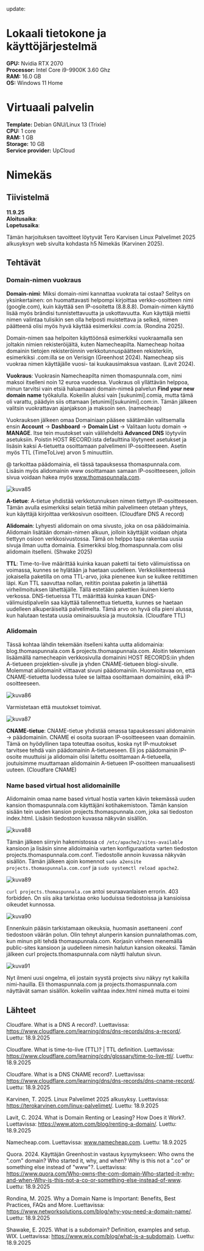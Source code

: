 update:

# Lokaali tietokone ja käyttöjärjestelmä
**GPU:** Nvidia RTX 2070  
**Processor:** Intel Core i9-9900K 3.60 Ghz    
**RAM:** 16.0 GB  
**OS:**  Windows 11 Home  

# Virtuaali palvelin
**Template:** Debian GNU/Linux 13 (Trixie)  
**CPU:** 1 core  
**RAM:** 1 GB  
**Storage:** 10 GB  
**Service provider:** UpCloud  

# Nimekäs

## Tiivistelmä
**11.9.25**  
**Aloitusaika**:   
**Lopetusaika**:  
  
Tämän harjoituksen tavoitteet löytyvät Tero Karvisen Linux Palvelimet 2025 alkusyksyn web sivulta kohdasta h5 Nimekäs (Karvinen 2025).  

## Tehtävät

### Domain-nimen vuokraus
**Domain-nimi**: Miksi domain-nimi kannattaa vuokrata tai ostaa? Selitys on yksinkertainen: on huomattavasti helpompi kirjoittaa verkko-osoitteen nimi (google.com), kuin käyttää sen IP-osoitetta (8.8.8.8). Domain-nimen käyttö lisää myös brändisi tunnistettavuutta ja uskottavuutta. Kun käyttäjä miettii nimen valintaa tulisikin sen olla helposti muistettava ja selkeä, nimen päätteenä olisi myös hyvä käyttää esimerkiksi .com:ia. (Rondina 2025).  

Domain-nimen saa helpoiten käyttöönsä esimerkiksi vuokraamalla sen joltakin nimien rekisteröijältä, kuten Namecheapilta. Namecheap hoitaa domainin tietojen rekisteröinnin verkkotunnuspäätteen rekisterkiin, esimerkiksi .com:illa se on Verisign (Greenhost 2024). Namecheap siis vuokraa nimen käyttäjälle vuosi- tai kuukausimaksua vastaan. (Lavit 2024).  

**Vuokraus**: Vuokrasin Namecheapilta nimen thomaspunnala.com, nimi maksoi itselleni noin 12 euroa vuodessa. Vuokraus oli yllättävän helppoa, minun tarvitsi vain etsiä haluamaani domain-nimeä palvelun **Find your new domain name** työkalulla. Kokeilin aluksi vain [sukunimi].comia, mutta tämä oli varattu, päädyin siis ottamaan [etunimi][sukunimi].com:in. Tämän jälkeen valitsin vuokrattavan ajanjakson ja maksoin sen. (namecheap)  

Vuokrauksen jälkeen omaa Domainiaan pääsee säätämään valitsemalla ensin **Account** -> **Dashboard** -> **Domain List** -> Valitaan luotu domain -> **MANAGE**. Itse tein muutokset vain välilehdeltä **Advanced DNS** löytyviin asetuksiin. Poistin HOST RECORD:ista defaulttina löytyneet asetukset ja lisäsin kaksi A-tietuetta osoittamaan palvelimeni IP-osoitteeseen. Asetin myös TTL (TimeToLive) arvon 5 minuuttiin.  

@ tarkoittaa päädomainia, eli tässä tapauksessa thomaspunnala.com. Lisäsin myös alidomainin www osoittamaan samaan IP-osoitteeseen, jolloin sivua voidaan hakea myös www.thomaspunnala.com.  

![kuva85](./Pictures/kuva85.png)

**A-tietue**: A-tietue yhdistää verkkotunnuksen nimen tiettyyn IP-osoitteeseen. Tämän avulla esimerkiksi selain tietää mihin palvelimeen otetaan yhteys, kun käyttäjä kirjoittaa verkkosivun osoitteen. (Cloudfare DNS A record)  

**Alidomain**: Lyhyesti alidomain on oma sivusto, joka on osa päädoimainia. Alidomain lisätään domain-nimen alkuun, jolloin käyttäjät voidaan ohjata tiettyyn osioon verkkosivustossa. Tämä on helppo tapa rakentaa uusia sivuja ilman uutta domainia. Esimerkiksi blog.thomaspunnala.com olisi alidomain itselleni. (Shwake 2025)   

**TTL**: Time-to-live määrittää kuinka kauan paketti tai tieto välimuistissa on voimassa, kunnes se hylätään ja haetaan uudelleen. Verkkoliikenteessä jokaisella paketilla on oma TTL-arvo, joka pienenee kun se kulkee reitittimen läpi. Kun TTL saavuttaa nollan, reititin poistaa paketin ja lähettää virheilmoituksen lähettäjälle. Tällä estetään pakettien ikuinen kierto verkossa. DNS-tietueissa TTL määrittää kuinka kauan DNS-välimuistipalvelin saa käyttää tallennettua tietuetta, kunnes se haetaan uudelleen alkuperäiseltä palvelimelta. Tämä arvo on hyvä olla pieni alussa, kun halutaan testata uusia ominaisuuksia ja muutoksia. (Cloudfare TTL)  

### Alidomain
Tässä kohtaa lähdin tekemään itselleni kahta uutta alidomainia: blog.thomaspunnala.com & projects.thomaspunnala.com. Aloitin tekemisen lisäämällä namecheapin verkkosivulla domainini HOST RECORDS:iin yhden A-tietueen projektien-sivulle ja yhden CNAME-tietueen blogi-sivulle. Molemmat alidomainit viittaavat sivuni päädomainiin. Huomioitavaa on, että CNAME-tietuetta luodessa tulee se laittaa osoittamaan domainiini, eikä IP-osoitteeseen.  

![kuva86](./Pictures/kuva86.png)  

Varmistetaan että muutokset toimivat.  

![kuva87](./Pictures/kuva87.png)  

**CNAME-tietue**: CNAME-tietue yhdistää omassa tapauksessani alidomainin -> päädomainiin. CNAME ei osoita suoraan IP-osoitteeseen vaan domainiin. Tämä on hyödyllinen tapa toteuttaa osoitus, koska nyt IP-muutokset tarvitsee tehdä vain päädomainin A-tietueeseen. Eli jos päädomainin IP-osoite muuttuisi ja alidomain olisi laitettu osoittamaan A-tietueella, joutuisimme muuttamaan alidomainin A-tietueen IP-osoitteen manuaalisesti uuteen. (Cloudfare CNAME)  

### Name based virtual host alidomainille

Alidomainin omaa name based virtual hostia varten kävin tekemässä uuden kansion thomaspunnala.com käyttäjäni kotihakemistoon. Tämän kansion sisään tein uuden kansion projects.thomaspunnala.com, joka sai tiedoston index.html. Lisäsin tiedostoon kuvassa näkyvän sisällön.  

![kuva88](./Pictures/kuva88.png)  

Tämän jälkeen siirryin hakemistossa `cd /etc/apache2/sites-available` kansioon ja lisäsin sinne alidoimainia varten konfiguraatiota varten tiedoston projects.thomaspunnala.com.conf. Tiedostolle annoin kuvassa näkyvän sisällön. Tämän jälkeen ajoin komennot `sudo a2ensite projects.thomaspunnala.com.conf` ja `sudo systemctl reload apache2`.  

![kuva89](./Pictures/kuva89.png)  

`curl projects.thomaspunnala.com` antoi seuraavanlaisen errorin. 403 forbidden. On siis aika tarkistaa onko luoduissa tiedostoissa ja kansioissa oikeudet kunnossa.  

![kuva90](./Pictures/kuva90.png)  

Ennenkuin pääsin tarkistamaan oikeuksia, huomasin asettaneeni .conf tiedostoon väärän polun. Olin tehnyt alunperin kansion punnalathomas.com, kun minun piti tehdä thomaspunnala.com. Korjasin virheen menemällä public-sites kansioon ja uudelleen nimesin halutun kansion oikeaksi. Tämän jälkeen curl projects.thomaspunnala.com näytti halutun sivun.  

![kuva91](./Pictures/kuva91.png)  

Nyt ilmeni uusi ongelma, eli jostain syystä projects sivu näkyy nyt kaikilla nimi-hauilla. Eli thomaspunnala.com ja projects.thomaspunnala.com näyttävät saman sisällön. kokeilin vaihtaa index.html nimeä mutta ei toimi




## Lähteet  
Cloudfare. What is a DNS A record?. Luettavissa: https://www.cloudflare.com/learning/dns/dns-records/dns-a-record/. Luettu: 18.9.2025  

Cloudfare. What is time-to-live (TTL)? | TTL definition. Luettavissa: https://www.cloudflare.com/learning/cdn/glossary/time-to-live-ttl/. Luettu: 18.9.2025  

Cloudfare. What is a DNS CNAME record?. Luettavissa: https://www.cloudflare.com/learning/dns/dns-records/dns-cname-record/. Luettu: 18.9.2025  

Karvinen, T. 2025. Linux Palvelimet 2025 alkusyksy. Luettavissa: https://terokarvinen.com/linux-palvelimet/. Luettu: 18.9.2025  

Lavit, C. 2024. What is Domain Renting or Leasing? How Does it Work?. Luettavissa: https://www.atom.com/blog/renting-a-domain/. Luettu: 18.9.2025  

Namecheap.com. Luettavissa: www.namecheap.com. Luettu: 18.9.2025  

Quora. 2024. Käyttäjän Greenhost:in vastaus kysymykseen: Who owns the ".com" domain? Who started it, why, and when? Why is this not a ".co" or something else instead of "www"?. Luettavissa: https://www.quora.com/Who-owns-the-com-domain-Who-started-it-why-and-when-Why-is-this-not-a-co-or-something-else-instead-of-www. Luettu: 18.9.2025  

Rondina, M. 2025. Why a Domain Name is Important: Benefits, Best Practices, FAQs and More. Luettavissa: https://www.networksolutions.com/blog/why-you-need-a-domain-name/. Luettu: 18.9.2025  

Shawake, E. 2025. What is a subdomain? Definition, examples and setup. WIX. Luettavissa: https://www.wix.com/blog/what-is-a-subdomain. Luettu: 18.9.2025  



